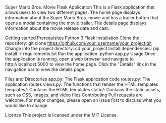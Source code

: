 Super Mario Bros. Movie Flask Application
This is a Flask application that allows users to view two different pages. The home page displays information about the Super Mario Bros. movie and has a trailer button that opens a modal containing the movie trailer. The details page displays information about the movie release date and cast.

Getting started
Prerequisites
Python 3
Flask
Installation
Clone the repository: git clone https://github.com/your_username/your_project.git
Change into the project directory: cd your_project
Install dependencies: pip install -r requirements.txt
Run the application: python app.py
Usage
Once the application is running, open a web browser and navigate to http://localhost:5000 to view the home page. Click the "Details" link in the navigation bar to view the details page.

Files and Directories
app.py: The Flask application code
routes.py: The application routes
views.py: The functions that render the HTML templates
templates/: Contains the HTML templates
static/: Contains the static assets, such as CSS, images, and video files
Contributing
Pull requests are welcome. For major changes, please open an issue first to discuss what you would like to change.

License
This project is licensed under the MIT License.
